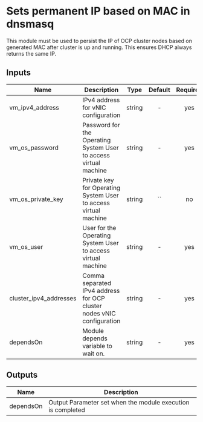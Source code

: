 <!---
Copyright IBM Corp. 2019, 2019
--->

# Sets permanent IP based on MAC in dnsmasq

This module must be used to persist the IP of OCP cluster nodes based on generated MAC after cluster is up and running.
This ensures DHCP always returns the same IP. 

## Inputs

| Name | Description | Type | Default | Required |
|------|-------------|:----:|:-----:|:-----:|
| vm_ipv4_address | IPv4 address for vNIC configuration | string | - | yes |
| vm_os_password | Password for the Operating System User to access virtual machine | string | - | yes |
| vm_os_private_key | Private key for Operating System User to access virtual machine | string | `` | no |
| vm_os_user | User for the Operating System User to access virtual machine | string | - | yes |
| cluster_ipv4_addresses | Comma separated IPv4 address for OCP cluster nodes vNIC configuration | string | - | yes |
| dependsOn | Module depends variable to wait on. | string | - | yes |

## Outputs

| Name | Description |
|------|-------------|
| dependsOn | Output Parameter set when the module execution is completed |